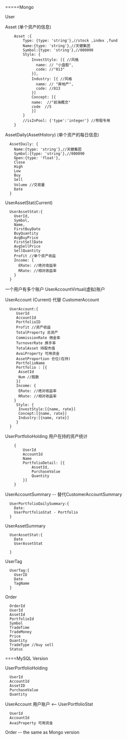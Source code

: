 


=====Mongo

User

Asset (单个资产的信息)

```
    Asset :{
        Type: {type: 'string'},//stock ,index ,fund
        Name:{type: 'string'},//天健集团
        Symbol:{type: 'string'},//000090
        Style: {
            InvestStyle: [{ //风格
              name: // "小盘股",
              code: //"813"
            }],
            Industry: [{ //风格
              name: // "房地产",
              code: //813
            }]
            Concept: [{
            name:  //"前海概念"
            code  //5
            }]
        }
        //isInPool: {'type':'integer'} //荐股专用
    }
```

AssetDaily(AssetHistory) (单个资产的每日信息)

```
  AssetDaily: {
    Name:{type: 'string'},//天健集团
    Symbol:{type: 'string'},//000090
    Open:{type: 'float'},
    Close
    High
    Low
    Buy
    Sell 
    Volume //交易量
    Date
  }
```


UserAssetStat(Current)

```
  UserAssetStat:{
    UserId,
    Symbol,
    Name,
    FirstBuyDate
    BuyQuantity
    AvgBuyPrice   
    FirstSellDate
    AvgSellPrice    
    SellQuantity
    Profit //单个资产收益
    Income: {
      ERate: //绝对收益率
      RRate: //相对收益率
    }
  }
```


一个用户有多个账户
UserAccountVirtual(虚拟)账户

UserAccount (Current) 代替 CustomerAccount

```
  UserAccount:{
     UserId
     AccountId
     PortfolioID
     Profit //资产收益
     TotalProperty 总资产
     CommissionRate 佣金率
     TurnoverRate 换手率
     TotalAsset 持股市值
     AvaiProperty 可用资金
     AssetProportion 仓位(在持)
     PortfolioName
     Portfolio : [{
      AssetId
      Num //股数
     }]
     Income: {
      ERate: //绝对收益率
      RRate: //相对收益率
    }
     Style: {
      InvestStyle:[{name, rate}]
      Concept:[{name, rate}]
      Industry:[{name, rate}]
     }
  }
```

UserPortfolioHolding 用户在持的资产统计
```
    {
        UserId
        AccountId
        Name
        PortfolioDetail: [{
            AssetId,
            PurchaseValue
            Quantity
        }]
    }
```

UserAccountSummary  -- 替代CustomerAccountSummary

```
  UserPortfolioDailySummary:{
    Date:
    UserPortfolioStat - Portfolio
  }
```

UserAssetSummary
  ```
    UserAssetStat:{
      Date
      UserAssetStat

    }

  ```

UserTag

  ```
    UserTag:{
      UserID
      Date
      TagName
    }

  ```


Order

```
  OrderId
  UserId
  AssetId
  PortfolioId
  Symbol
  TradeTime
  TradeMoney
  Price
  Quantity
  TradeType //buy sell
  Status

```
====MySQL Version

UserPortfolioHolding

 ```
   UserId
   AccountId
   AssetID
   PurchaseValue
   Quantity

 ```


UserAccount 用户账户 <-- UserPortfolioStat

 ```
   UserId
   AccountId
   AvaiProperty 可用资金
 ```


Order  -- the same as Mongo version

